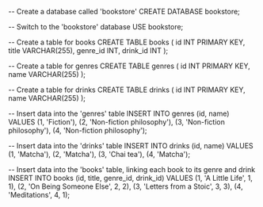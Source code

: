 -- Create a database called 'bookstore'
CREATE DATABASE bookstore;

-- Switch to the 'bookstore' database
USE bookstore;

-- Create a table for books
CREATE TABLE books (
  id INT PRIMARY KEY,
  title VARCHAR(255),
  genre_id INT,
  drink_id INT
);

-- Create a table for genres
CREATE TABLE genres (
  id INT PRIMARY KEY,
  name VARCHAR(255)
);

-- Create a table for drinks
CREATE TABLE drinks (
  id INT PRIMARY KEY,
  name VARCHAR(255)
);

-- Insert data into the 'genres' table
INSERT INTO genres (id, name)
VALUES
  (1, 'Fiction'),
  (2, 'Non-fiction philosophy'),
  (3, 'Non-fiction philosophy'),
  (4, 'Non-fiction philosophy');

-- Insert data into the 'drinks' table
INSERT INTO drinks (id, name)
VALUES
  (1, 'Matcha'),
  (2, 'Matcha'),
  (3, 'Chai tea'),
  (4, 'Matcha');

-- Insert data into the 'books' table, linking each book to its genre and drink
INSERT INTO books (id, title, genre_id, drink_id)
VALUES
  (1, 'A Little Life', 1, 1),
  (2, 'On Being Someone Else', 2, 2),
  (3, 'Letters from a Stoic', 3, 3),
  (4, 'Meditations', 4, 1);
